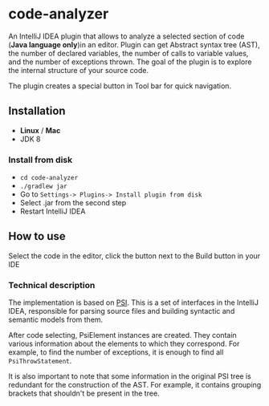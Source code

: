 # code-analyzer

An IntelliJ IDEA plugin that allows to analyze a selected section of code (**Java language only**)in an editor. Plugin can get Abstract syntax tree (AST), the number of declared variables, the number of calls to variable values, and the number of exceptions thrown. The goal of the plugin is to explore the internal structure of your source code.

The plugin creates a special button in Tool bar for quick navigation.

## Installation

* **Linux** / **Mac**
* JDK 8

### Install from disk
* ```cd code-analyzer```
* ```./gradlew jar``` 
* Go to ```Settings-> Plugins-> Install plugin from disk```
* Select .jar from the second step
* Restart IntelliJ IDEA

## How to use

Select the code in the editor, click the button next to the Build button in your IDE

### Technical description

The implementation is based on [PSI](https://jetbrains.org/intellij/sdk/docs/basics/architectural_overview/psi.html). This is a set of interfaces in the IntelliJ IDEA, responsible for parsing source files and building syntactic and semantic models from them.

After code selecting, PsiElement instances are created. They contain various information about the elements to which they correspond. For example, to find the number of exceptions, it is enough to find all ```PsiThrowStatement```.

It is also important to note that some information in the original PSI tree is redundant for the construction of the AST. For example, it contains grouping brackets that shouldn't be present in the tree.
